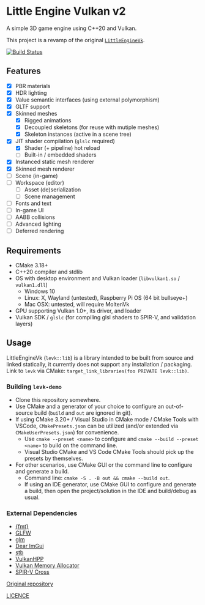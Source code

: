 # Little Engine Vulkan v2

A simple 3D game engine using C++20 and Vulkan.

This project is a revamp of the original [`LittleEngineVk`](https://github.com/karnkaul/LittleEngineVk).

[![Build Status](https://github.com/karnkaul/levk/actions/workflows/ci.yml/badge.svg)](https://github.com/karnkaul/levk/actions/workflows/ci.yml)

## Features

- [x] PBR materials
- [x] HDR lighting
- [x] Value semantic interfaces (using external polymorphism)
- [x] GLTF support
- [x] Skinned meshes
  - [x] Rigged animations
  - [x] Decoupled skeletons (for reuse with mutiple meshes)
  - [x] Skeleton instances (active in a scene tree)
- [x] JIT shader compilation (`glslc` required)
  - [x] Shader (+ pipeline) hot reload
  - [ ] Built-in / embedded shaders
- [x] Instanced static mesh renderer
- [x] Skinned mesh renderer
- [ ] Scene (in-game)
- [ ] Workspace (editor)
  - [ ] Asset (de)serialization
  - [ ] Scene management
- [ ] Fonts and text
- [ ] In-game UI
- [ ] AABB collisions
- [ ] Advanced lighting
- [ ] Deferred rendering

## Requirements

- CMake 3.18+
- C++20 compiler and stdlib
- OS with desktop environment and Vulkan loader (`libvulkan1.so` / `vulkan1.dll`)
  - Windows 10
  - Linux: X, Wayland (untested), Raspberry Pi OS (64 bit bullseye+)
  - Mac OSX: untested, will require MoltenVk
- GPU supporting Vulkan 1.0+, its driver, and loader
- Vulkan SDK / `glslc` (for compiling glsl shaders to SPIR-V, and validation layers)

## Usage

LittleEngineVk (`levk::lib`) is a library intended to be built from source and linked statically, it currently does not support any installation / packaging. 
Link to `levk` via CMake: `target_link_libraries(foo PRIVATE levk::lib)`.

### Building `levk-demo`

- Clone this repository somewhere.
- Use CMake and a generator of your choice to configure an out-of-source build (`build` and `out` are ignored in git).
- If using CMake 3.20+ / Visual Studio in CMake mode / CMake Tools with VSCode, `CMakePresets.json` can be utilized (and/or extended via `CMakeUserPresets.json`) for convenience.
  - Use `cmake --preset <name>` to configure and `cmake --build --preset <name>` to build on the command line.
  - Visual Studio CMake and VS Code CMake Tools should pick up the presets by themselves.
- For other scenarios, use CMake GUI or the command line to configure and generate a build.
  - Command line: `cmake -S . -B out && cmake --build out`.
  - If using an IDE generator, use CMake GUI to configure and generate a build, then open the project/solution in the IDE and build/debug as usual.

### External Dependencies

- [{fmt}](https://github.com/fmtlib/fmt)
- [GLFW](https://github.com/glfw/glfw)
- [glm](https://github.com/g-truc/glm)
- [Dear ImGui](https://github.com/ocornut/imgui)
- [stb](https://github.com/nothings/stb)
- [VulkanHPP](https://github.com/KhronosGroup/Vulkan-Hpp)
- [Vulkan Memory Allocator](https://github.com/GPUOpen-LibrariesAndSDKs/VulkanMemoryAllocator)
- [SPIR-V Cross](https://github.com/KhronosGroup/SPIRV-Cross)

[Original repository](https://github.com/karnkaul/levk)

[LICENCE](LICENSE)
